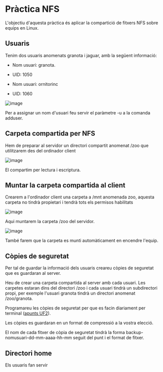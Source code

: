 # Pràctica NFS

L'objectiu d'aquesta pràctica és aplicar la compartició de fitxers NFS sobre equips en Linux.

## Usuaris

Tenim dos usuaris anomenats granota i jaguar, amb la següent informació:

- Nom usuari: granota.
- UID: 1050

- Nom usuari: ornitorinc
- UID: 1060

![image](https://github.com/user-attachments/assets/4649c55a-d21f-48f7-a106-fafb130d6d14)

Per a assignar un nom d'usuari feu servir el paràmetre -u a la comanda adduser.

## Carpeta compartida per NFS

Hem de preparar al servidor un directori compartit anomenat /zoo que utilitzarem des del ordinador client

![image](https://github.com/user-attachments/assets/e4d0661d-80ea-4ebb-924b-5aa7d08762ec)

El compartim per lectura i escriptura.

## Muntar la carpeta compartida al client

Crearem a l'ordinador client una carpeta a /mnt anomenada zoo, aquesta carpeta no tindrà propietari i tendrà tots els permisos habilitats

![image](https://github.com/user-attachments/assets/2835fd14-748a-41bb-877c-4313bb4eb883)

Aqui muntarem la carpeta /zoo del servidor.

![image](https://github.com/user-attachments/assets/e59d5915-3df8-4864-b670-39b64b6aeaee)

També farem que la carpeta es munti automàticament en encendre l'equip.

## Còpies de seguretat

Per tal de guardar la informació dels usuaris creareu còpies de seguretat que es guardaran al server.

Heu de crear una carpeta compartida al server amb cada usuari. Les carpetes estaran dins del directori /zoo i cada usuari tindrà un subdirectori propi, per exemple l'usuari granota tindrà un directori anomenat /zoo/granota.

Programareu les còpies de seguretat per que es facin diariament per terminal ([apunts UF2](https://github.com/XaSaFa/MP04/blob/main/uf2/readme.md)).

Les còpies es guardaran en un format de compressió a la vostra elecció.

El nom de cada fitxer de còpia de seguretat tindrà la forma backup-nomusuari-dd-mm-aaaa-hh-mm seguit del punt i el format de fitxer.

## Directori home

Els usuaris fan servir 
